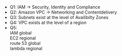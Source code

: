 - Q1: IAM -> Security, Identity and Compliance
- Q2: Amazon VPC -> Networking and Contentdelivery
- Q3: Subnets exist at the level of Availibilty Zones
- Q4: VPC exists at the level of a region
- Q5: </br>
IAM global</br>
EC2 regional</br>
route 53 global</br>
lambda regional